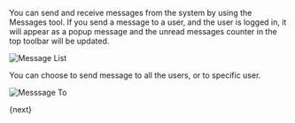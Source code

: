 You can send and receive messages from the system by using the Messages tool.
If you send a message to a user, and the user is logged in, it will appear as
a popup message and the unread messages counter in the top toolbar will be
updated.

![Message List]({{url_prefix}}/assets/old_images/erpnext/message-list.png)

You can choose to send message to all the users, or to specific user.

![Messsage To]({{url_prefix}}/assets/old_images/erpnext/message-to.png)

{next}

